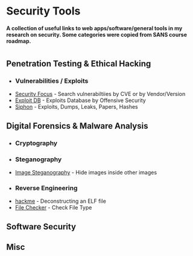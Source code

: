 # Security Tools
#### A collection of useful links to web apps/software/general tools in my research on security. Some categories were copied from SANS course roadmap. 
#

## Penetration Testing & Ethical Hacking 

* ### Vulnerabilities / Exploits
* [Security Focus](http://www.securityfocus.com/vulnerabilities) - Search vulnerabiltiies by CVE or by Vendor/Version
* [Exploit DB](https://www.exploit-db.com/) - Exploits Database by Offensive Security
* [Siphon](http://siph0n.in/) - Exploits, Dumps, Leaks, Papers, Hashes

## Digital Forensics & Malware Analysis
* ### Cryptography
* ### Steganography
* [Image Steganography](http://incoherency.co.uk/image-steganography/#unhide) - Hide images inside other images
* ### Reverse Engineering
* [hackme](http://www.manoharvanga.com/hackme/) - Deconstructing an ELF file
* [File Checker](http://checkfiletype.com/) - Check File Type
## Software Security

## Misc





